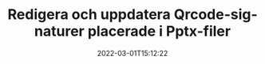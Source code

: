 ---
############################# Static ############################
layout: "auto-gen-signature"
date: 2022-03-01T15:12:22
draft: false
operation: Update
signaturetype: Qrcode
fileformat: Pptx
productName: .NET
lang: sv
productCode: net
otherformats: pdf doc docx docm dot dotm dotx odt ott rtf xls xlsx xlsm xlsb csv ods ots xltx xltm ppt pptx pps ppsx odp otp potx potm pptm ppsm
breadcrumb: Put Qrcode signature on Pptx for C#

############################# Head ############################
head_title: "Uppdatera Qrcode-signaturer placerade i Pptx-filer med C#"
head_description: "Använd enkel och lätt att förstå .NET-koden för uppdatering av Qrcode-signaturer i signerade Pptx-dokument."

############################# Header ############################
title: "Redigera och uppdatera Qrcode-signaturer placerade i Pptx-filer"
description: "API för .NET tillhandahåller funktionalitet för Qrcode-signaturer som uppdateras i Pptx-dokument. Uppdatera e-signaturer i dina Pptx-dokument med ett par rader C#-kod snabbt och enkelt."
bg_image: "https://cms.admin.containerize.com/templates/aspose/App_Themes/V3/images/bg/header1.png"
bg_overlay: false
button:
    enable: true

############################# SubMenu ############################
submenu:
    enable: true

    left:
        img_alt: "GroupDocs.Signature for .NET"
        image: "https://cms.admin.containerize.com/templates/groupdocs/images/product-logos/90x90-noborder/groupdocs-signature-net.png"
        product: "GroupDocs.Signature"
        platform: ".NET"



############################# About ############################
about:
    enable: true
    title: "Läs mer om GroupDocs.Signature for .NET API-funktioner"
    content: |
        [GroupDocs.Signature for .NET](https://products.groupdocs.com/signature/net/) API-funktionalitet innehåller ett stort urval av sätt att behandla efterfrågade dokumentformat genom att använda elektroniska signaturer. Ett brett spektrum av e-signaturer som texter, bilder, digitala certifikat, streckkoder, QR-koder, stämplar eller metadata stöds. Kunder kan lägga till, ta bort, redigera, validera eller söka i digitala signaturer i PDF-filer, MS Word-dokument, MS Excel-arbetsböcker, MS PowerPoint-presentationer, Adobe Photoshop-filer och olika bildformat. Många användbara funktioner och inställningar är tillgängliga.
    

############################# Steps ############################
steps:
    enable: true
    title_left: "Så här ändrar du Qrcode-signaturer i ditt Pptx-dokument"
    content_left: |
        [GroupDocs.Signature for .NET](https://products.groupdocs.com/signature/net/) innehåller användbara funktioner som uppdatering av Qrcode-signaturer placerade i Pptx-dokument. Det gör det möjligt att ändra signaturfunktioner utan extra kod.
        
        * Till att börja med, skapa signaturobjekt som passerar som en konstruktorparametersökväg till ett dokument som ska uppdateras.
        * Instantiera sedan ett lämpligt särskilt signaturobjekt och ställ in dess identifierare och egenskaper som behöver ändras.
        * Till sist, anropa Signatures uppdateringsmetod som skickar ett visst signaturobjekt.
        * Bearbeta uppdatering av resultat till ditt meddelande.

    title_right: "Systemkrav"
    content_right: |
        GroupDocs.Signature for .NET stöds på alla större plattformar och operativsystem. Innan du kör koden nedan, se till att du har följande förutsättningar installerade på ditt system.

        * Operativsystem: Microsoft Windows, Linux, MacOS
        * Utvecklingsmiljöer: Microsoft Visual Studio, Xamarin, MonoDevelop
        * Frameworks: .NET Framework, .NET Standard, .NET Core, Mono
        * Ladda ner den senaste versionen av GroupDocs.Signature for .NET från [Nuget](https://www.nuget.org/packages/groupdocs.signature)
         
    code: |
        ```csharp    
                
        // Set up input Pptx file
        string filePath = "input.pptx";

        // Instantiate Signature for input file
        using (GroupDocs.Signature.Signature signature = new GroupDocs.Signature.Signature(filePath))
        {
                // Id of signature which is supposed to be updated
                // such Id might be got as a result of search operation
                string id = "eff64a14-dad9-47b0-88e5-2ee4e3604e71";

                // provide signature features to update
                // set up particular signature id
                QrCodeSignature signatureToUpdate = new QrCodeSignature(id)
                {
                    // specify signature width
                    Width = 200,
                    // specify signature height
                    Height = 200,
                    // set left position
                    Left = 120,
                    // set top position
                    Top = 160
                };

                // update signature
                bool updateResult = signature.Update(signatureToUpdate);

                // process updation result
                if (updateResult)
                {
                    Console.WriteLine("Signature was updated successfully!");
                }
        }

        ```

############################# Demos ############################
demos:
    enable: true
    title: "Uppdatering av Qrcode-signaturerna på dokumentsidorna - Live Demo"
    content: |
       Redigera olika elektroniska signaturer för Pptx-dokumentet just nu genom att besöka webbplatsen [GroupDocs.Signature App](https://products.groupdocs.app/signature/family).          

############################# More Formats ############################
more_formats:
    enable: true
    title: "Uppdatera olika Qrcode-signaturer via C#"
    content: |
        "Redigera digitala signaturer som placeras i olika dokumentformat. Uppdatera signaturdata utan extra kod."
    format: 
       
       
back_to_top:
    enable: true
---